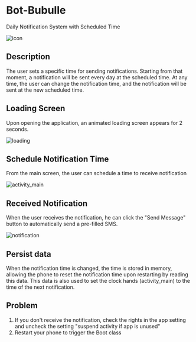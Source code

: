 # Bot-Bubulle

Daily Notification System with Scheduled Time


![icon](https://user-images.githubusercontent.com/72151831/109391919-cae3c480-7919-11eb-8338-929ae4af2fdd.png)



## Description
The user sets a specific time for sending notifications. Starting from that moment, a notification will be sent every day at the scheduled time. At any time, the user can change the notification time, and the notification will be sent at the new scheduled time.



## Loading Screen
Upon opening the application, an animated loading screen appears for 2 seconds.


![loading](https://user-images.githubusercontent.com/72151831/109391659-7a1f9c00-7918-11eb-8b50-4f0b203f8a43.jpg)


## Schedule Notification Time
From the main screen, the user can schedule a time to receive notification

![activity_main](https://user-images.githubusercontent.com/72151831/109391715-c79c0900-7918-11eb-90c8-b7e57d6cd1c2.jpg)



## Received Notification
When the user receives the notification, he can click the "Send Message" button to automatically send a pre-filled SMS.

![notification](https://github.com/Alexandre-Vernet/Bot-Bubulle-Mobile/assets/72151831/9a5c1cf7-bc66-4f91-b834-00a9a9c94aa3)



## Persist data
When the notification time is changed, the time is stored in memory, allowing the phone to reset the notification time upon restarting by reading this data. This data is also used to set the clock hands (activity_main) to the time of the next notification.

## Problem
1. If you don't receive the notification, check the rights in the app setting and uncheck the setting "suspend activity if app is unused"
2. Restart your phone to trigger the Boot class
